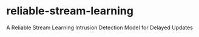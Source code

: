 # reliable-stream-learning
A Reliable Stream Learning Intrusion Detection Model for Delayed Updates
